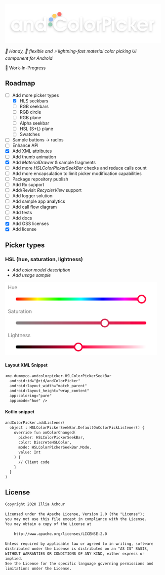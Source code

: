 ![](github/logo.png)

*:avocado: Handy, :snake: flexible and :zap: lightning-fast material color picking UI component for Android*

:speech_balloon: Work-In-Progress
## Roadmap

- [ ] Add more picker types
    - [x] HLS seekbars
    - [ ] RGB seekbars
    - [ ] RGB circle
    - [ ] RGB plane
    - [ ] Alpha seekbar
    - [ ] HSL (S+L) plane
    - [ ] Swatches
- [ ] Sample buttons -> radios
- [ ] Enhance API
- [x] Add XML attributes
- [ ] Add thumb animation
- [x] Add *MaterialDrawer* & sample fragments
- [ ] Add more *HSLColorPickerSeekBar* checks and reduce calls count
- [ ] Add more encapsulation to limit picker modification capabilities
- [ ] Package repository publish
- [ ] Add Rx support
- [ ] Add/Revisit *RecyclerView* support
- [ ] Add logger solution
- [ ] Add sample app analytics
- [ ] Add call flow diagram
- [ ] Add tests
- [ ] Add docs
- [x] Add OSS licenses	
- [x] Add license

## Picker types

### HSL (hue, saturation, lightness)

- *Add color model description*
- *Add usage sample*

![](github/type_hsl.png)

#### Layout XML Snippet
```
<me.dummyco.andcolorpicker.HSLColorPickerSeekBar
  android:id="@+id/andColorPicker"
  android:layout_width="match_parent"
  android:layout_height="wrap_content"
  app:coloring="pure"
  app:mode="hue" />
```

#### Kotlin snippet
```
andColorPicker.addListener(
  object : HSLColorPickerSeekBar.DefaultOnColorPickListener() {
    override fun onColorChanged(
      picker: HSLColorPickerSeekBar,
      color: DiscreteHSLColor,
      mode: HSLColorPickerSeekBar.Mode,
      value: Int
    ) {
      // Client code
    }
  }
)
```

## License

```
Copyright 2020 Illia Achour

Licensed under the Apache License, Version 2.0 (the "License");
you may not use this file except in compliance with the License.
You may obtain a copy of the License at

    http://www.apache.org/licenses/LICENSE-2.0

Unless required by applicable law or agreed to in writing, software
distributed under the License is distributed on an "AS IS" BASIS,
WITHOUT WARRANTIES OR CONDITIONS OF ANY KIND, either express or implied.
See the License for the specific language governing permissions and
limitations under the License.
```
